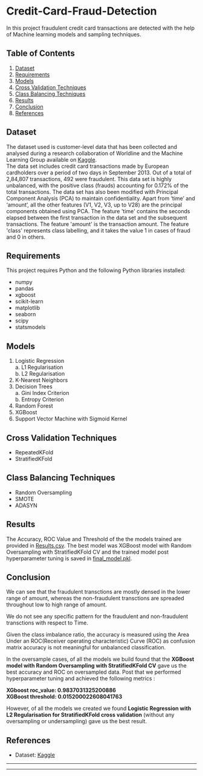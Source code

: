 # Credit-Card-Fraud-Detection
In this project fraudulent credit card transactions are detected with the help of Machine learning models and sampling techniques.

## Table of Contents
1. [Dataset](#p1)
2. [Requirements](#p2)
3. [Models](#p3)
4. [Cross Validation Techniques](#p4)
5. [Class Balancing Techniques](#p5)
6. [Results](#p6)
7. [Conclusion](#p7)
8. [References](#p8)

## <a name="p1">Dataset</a>
The dataset used is customer-level data that has been collected and analysed during a research collaboration of Worldline and the Machine Learning Group available on [Kaggle](https://www.kaggle.com/datasets/mlg-ulb/creditcardfraud).<br>
The data set includes credit card transactions made by European cardholders over a period of two days in September 2013. Out of a total of 2,84,807 transactions, 492 were fraudulent. This data set is highly unbalanced, with the positive class (frauds) accounting for 0.172% of the total transactions. The data set has also been modified with Principal Component Analysis (PCA) to maintain confidentiality. Apart from ‘time’ and ‘amount’, all the other features (V1, V2, V3, up to V28) are the principal components obtained using PCA. The feature 'time' contains the seconds elapsed between the first transaction in the data set and the subsequent transactions. The feature 'amount' is the transaction amount. The feature 'class' represents class labelling, and it takes the value 1 in cases of fraud and 0 in others.

## <a name="p2">Requirements</a>
This project requires Python and the following Python libraries installed:
* numpy
* pandas
* xgboost
* scikit-learn
* matplotlib
* seaborn
* scipy
* statsmodels

## <a name="p3">Models</a>
1. Logistic Regression<br>
  a. L1 Regularisation<br>
  b. L2 Regularisation
2. K-Nearest Neighbors
3. Decision Trees<br>
  a. Gini Index Criterion<br>
  b. Entropy Criterion
4. Random Forest
5. XGBoost
6. Support Vector Machine with Sigmoid Kernel

## <a name="p4">Cross Validation Techniques</a>
- RepeatedKFold
- StratifiedKFold

## <a name="p5">Class Balancing Techniques</a>
- Random Oversampling
- SMOTE
- ADASYN

## <a name="p6">Results</a>
The Accuracy, ROC Value and Threshold of the the models trained are provided in [Results.csv](https://github.com/Marisha18/Credit-Card-Fraud-Detection/blob/main/Results.csv).
The best model was XGBoost model with Random Oversampling with StratifiedKFold CV and the trained model post hyperparameter tuning is saved in [final_model.pkl](https://github.com/Marisha18/Credit-Card-Fraud-Detection/blob/main/final_model.pkl).
## <a name="p7">Conclusion</a>
We can see that the fraudulent transctions are mostly densed in the lower range of amount, whereas the non-fraudulent transctions are spreaded throughout low to high range of amount.

We do not see any specific pattern for the fraudulent and non-fraudulent transctions with respect to Time.

Given the class imbalance ratio, the accuracy is measured using the Area Under an ROC(Receiver operating characteristic) Curve (ROC) as confusion matrix accuracy is not meaningful for unbalanced classification.

In the oversample cases, of all the models we build found that the **XGBoost model with Random Oversampling with StratifiedKFold CV** gave us the best accuracy and ROC on oversampled data. Post that we performed hyperparameter tuning and achieved the following metrics : 

**XGboost roc_value: 0.9837031325200886<br>
XGBoost threshold: 0.015200022608041763**

However, of all the models we created we found **Logistic Regression with L2 Regularisation for StratifiedKFold cross validation** (without any oversampling or undersampling) gave us the best result.

## <a name="p8">References</a>
- Dataset: [Kaggle](https://www.kaggle.com/datasets/mlg-ulb/creditcardfraud)
---
---
